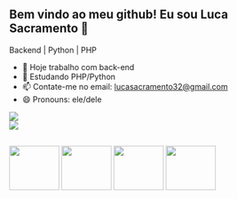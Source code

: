 ## Bem vindo ao meu github! Eu sou Luca Sacramento 👋

Backend | Python | PHP

- 🔭 Hoje trabalho com back-end
- 🌱 Estudando PHP/Python
- 📫 Contate-me no email: lucasacramento32@gmail.com
- 😄 Pronouns: ele/dele


<div style="display: inline-block">
  <div>
    <a href="https://github.com/anuraghazra/github-readme-stats">
      <img align="center" src="https://github-readme-stats.vercel.app/api?username=lucasao98&theme=dracula" />
    </a>  
  </div>

  <div>
    <a href="https://github.com/anuraghazra/github-readme-stats">
      <img align="center" src="https://github-readme-stats.vercel.app/api/top-langs/?username=lucasao98&layout=compact" />
    </a>
  </div>
</div>


##
<div style="display: inline_block">
  <img align="center" height="80" width="90" src="https://cdn.jsdelivr.net/gh/devicons/devicon/icons/php/php-plain.svg" />  
  <img align="center" height="80" width="90" src="https://cdn.jsdelivr.net/gh/devicons/devicon/icons/python/python-original-wordmark.svg" />
  <img align="center" height="80" width="90" src="https://cdn.jsdelivr.net/gh/devicons/devicon/icons/html5/html5-original-wordmark.svg" />
  <img align="center" height="80" width="90" src="https://cdn.jsdelivr.net/gh/devicons/devicon/icons/css3/css3-original-wordmark.svg" />
</div>

          
          
          
          
